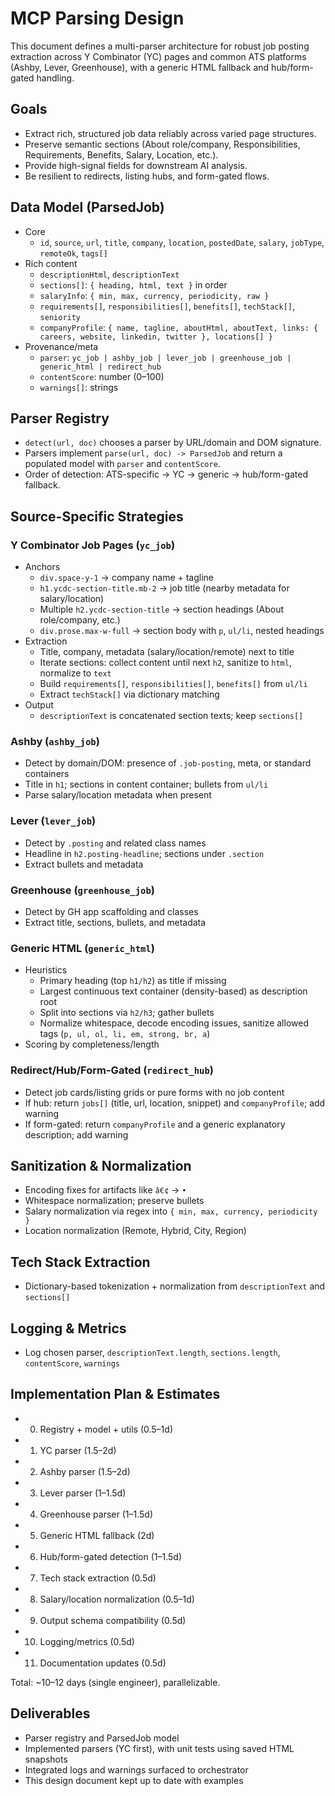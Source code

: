 # MCP Parsing Design

This document defines a multi-parser architecture for robust job posting extraction across Y Combinator (YC) pages and common ATS platforms (Ashby, Lever, Greenhouse), with a generic HTML fallback and hub/form-gated handling.

## Goals
- Extract rich, structured job data reliably across varied page structures.
- Preserve semantic sections (About role/company, Responsibilities, Requirements, Benefits, Salary, Location, etc.).
- Provide high-signal fields for downstream AI analysis.
- Be resilient to redirects, listing hubs, and form-gated flows.

## Data Model (ParsedJob)
- Core
  - `id`, `source`, `url`, `title`, `company`, `location`, `postedDate`, `salary`, `jobType`, `remoteOk`, `tags[]`
- Rich content
  - `descriptionHtml`, `descriptionText`
  - `sections[]`: `{ heading, html, text }` in order
  - `salaryInfo`: `{ min, max, currency, periodicity, raw }`
  - `requirements[]`, `responsibilities[]`, `benefits[]`, `techStack[]`, `seniority`
  - `companyProfile`: `{ name, tagline, aboutHtml, aboutText, links: { careers, website, linkedin, twitter }, locations[] }`
- Provenance/meta
  - `parser`: `yc_job | ashby_job | lever_job | greenhouse_job | generic_html | redirect_hub`
  - `contentScore`: number (0–100)
  - `warnings[]`: strings

## Parser Registry
- `detect(url, doc)` chooses a parser by URL/domain and DOM signature.
- Parsers implement `parse(url, doc) -> ParsedJob` and return a populated model with `parser` and `contentScore`.
- Order of detection: ATS-specific → YC → generic → hub/form-gated fallback.

## Source-Specific Strategies

### Y Combinator Job Pages (`yc_job`)
- Anchors
  - `div.space-y-1` → company name + tagline
  - `h1.ycdc-section-title.mb-2` → job title (nearby metadata for salary/location)
  - Multiple `h2.ycdc-section-title` → section headings (About role/company, etc.)
  - `div.prose.max-w-full` → section body with `p`, `ul/li`, nested headings
- Extraction
  - Title, company, metadata (salary/location/remote) next to title
  - Iterate sections: collect content until next `h2`, sanitize to `html`, normalize to `text`
  - Build `requirements[]`, `responsibilities[]`, `benefits[]` from `ul/li`
  - Extract `techStack[]` via dictionary matching
- Output
  - `descriptionText` is concatenated section texts; keep `sections[]`

### Ashby (`ashby_job`)
- Detect by domain/DOM: presence of `.job-posting`, meta, or standard containers
- Title in `h1`; sections in content container; bullets from `ul/li`
- Parse salary/location metadata when present

### Lever (`lever_job`)
- Detect by `.posting` and related class names
- Headline in `h2.posting-headline`; sections under `.section`
- Extract bullets and metadata

### Greenhouse (`greenhouse_job`)
- Detect by GH app scaffolding and classes
- Extract title, sections, bullets, and metadata

### Generic HTML (`generic_html`)
- Heuristics
  - Primary heading (top `h1/h2`) as title if missing
  - Largest continuous text container (density-based) as description root
  - Split into sections via `h2/h3`; gather bullets
  - Normalize whitespace, decode encoding issues, sanitize allowed tags (`p, ul, ol, li, em, strong, br, a`)
- Scoring by completeness/length

### Redirect/Hub/Form-Gated (`redirect_hub`)
- Detect job cards/listing grids or pure forms with no job content
- If hub: return `jobs[]` (title, url, location, snippet) and `companyProfile`; add warning
- If form-gated: return `companyProfile` and a generic explanatory description; add warning

## Sanitization & Normalization
- Encoding fixes for artifacts like `â€¢` → `•`
- Whitespace normalization; preserve bullets
- Salary normalization via regex into `{ min, max, currency, periodicity }`
- Location normalization (Remote, Hybrid, City, Region)

## Tech Stack Extraction
- Dictionary-based tokenization + normalization from `descriptionText` and `sections[]`

## Logging & Metrics
- Log chosen parser, `descriptionText.length`, `sections.length`, `contentScore`, `warnings`

## Implementation Plan & Estimates
- 0) Registry + model + utils (0.5–1d)
- 1) YC parser (1.5–2d)
- 2) Ashby parser (1.5–2d)
- 3) Lever parser (1–1.5d)
- 4) Greenhouse parser (1–1.5d)
- 5) Generic HTML fallback (2d)
- 6) Hub/form-gated detection (1–1.5d)
- 7) Tech stack extraction (0.5d)
- 8) Salary/location normalization (0.5–1d)
- 9) Output schema compatibility (0.5d)
- 10) Logging/metrics (0.5d)
- 11) Documentation updates (0.5d)

Total: ~10–12 days (single engineer), parallelizable.

## Deliverables
- Parser registry and ParsedJob model
- Implemented parsers (YC first), with unit tests using saved HTML snapshots
- Integrated logs and warnings surfaced to orchestrator
- This design document kept up to date with examples
